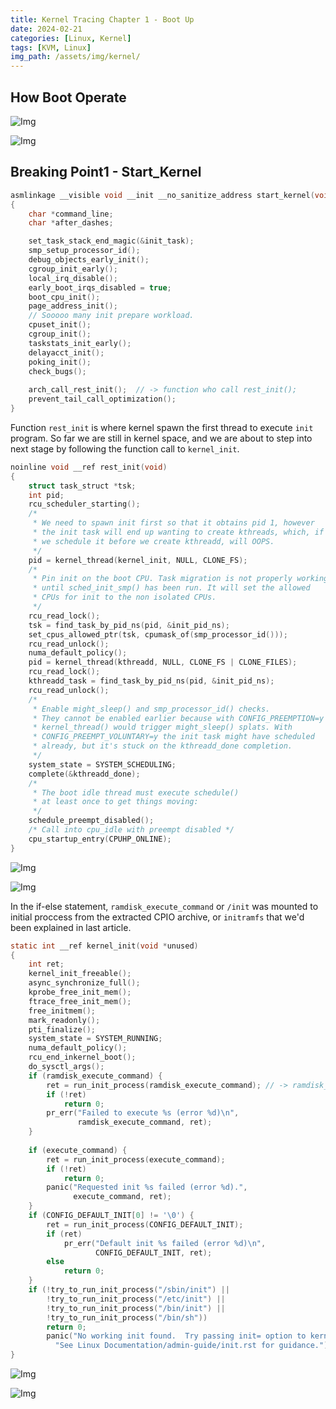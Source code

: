 ```yaml
---
title: Kernel Tracing Chapter 1 - Boot Up
date: 2024-02-21
categories: [Linux, Kernel]
tags: [KVM, Linux]
img_path: /assets/img/kernel/
---
```


## How Boot Operate

![Img](bootlinux1.png)

![Img](linuxboot.png)

## Breaking Point1 - Start_Kernel

```C
asmlinkage __visible void __init __no_sanitize_address start_kernel(void)
{
	char *command_line;
	char *after_dashes;

	set_task_stack_end_magic(&init_task);
	smp_setup_processor_id();
	debug_objects_early_init();
	cgroup_init_early();
	local_irq_disable();
	early_boot_irqs_disabled = true;
	boot_cpu_init();
	page_address_init();
	// Sooooo many init prepare workload.
	cpuset_init();
	cgroup_init();
	taskstats_init_early();
	delayacct_init();
	poking_init();
	check_bugs();
	
	arch_call_rest_init();  // -> function who call rest_init();
	prevent_tail_call_optimization();
}
```

Function `rest_init` is where kernel spawn the first thread to execute `init` program. So far we are still in kernel space, and we are about to step into next stage by following the function call to `kernel_init`.

```C
noinline void __ref rest_init(void)
{
	struct task_struct *tsk;
	int pid;
	rcu_scheduler_starting();
	/*
	 * We need to spawn init first so that it obtains pid 1, however
	 * the init task will end up wanting to create kthreads, which, if
	 * we schedule it before we create kthreadd, will OOPS.
	 */
	pid = kernel_thread(kernel_init, NULL, CLONE_FS);
	/*
	 * Pin init on the boot CPU. Task migration is not properly working
	 * until sched_init_smp() has been run. It will set the allowed
	 * CPUs for init to the non isolated CPUs.
	 */
	rcu_read_lock();
	tsk = find_task_by_pid_ns(pid, &init_pid_ns);
	set_cpus_allowed_ptr(tsk, cpumask_of(smp_processor_id()));
	rcu_read_unlock();
	numa_default_policy();
	pid = kernel_thread(kthreadd, NULL, CLONE_FS | CLONE_FILES);
	rcu_read_lock();
	kthreadd_task = find_task_by_pid_ns(pid, &init_pid_ns);
	rcu_read_unlock();
	/*
	 * Enable might_sleep() and smp_processor_id() checks.
	 * They cannot be enabled earlier because with CONFIG_PREEMPTION=y
	 * kernel_thread() would trigger might_sleep() splats. With
	 * CONFIG_PREEMPT_VOLUNTARY=y the init task might have scheduled
	 * already, but it's stuck on the kthreadd_done completion.
	 */
	system_state = SYSTEM_SCHEDULING;
	complete(&kthreadd_done);
	/*
	 * The boot idle thread must execute schedule()
	 * at least once to get things moving:
	 */
	schedule_preempt_disabled();
	/* Call into cpu_idle with preempt disabled */
	cpu_startup_entry(CPUHP_ONLINE);
}
```
![Img](rest_init_pid1.png)

![Img](rest_init_pid1.png)


In the if-else statement, `ramdisk_execute_command` or `/init` was mounted to initial proccess from the extracted CPIO archive, or `initramfs` that we'd been explained in last article.

```C
static int __ref kernel_init(void *unused)
{
	int ret;
	kernel_init_freeable();
	async_synchronize_full();
	kprobe_free_init_mem();
	ftrace_free_init_mem();
	free_initmem();
	mark_readonly();
	pti_finalize();
	system_state = SYSTEM_RUNNING;
	numa_default_policy();
	rcu_end_inkernel_boot();
	do_sysctl_args();
	if (ramdisk_execute_command) {
		ret = run_init_process(ramdisk_execute_command); // -> ramdisk_execute_command = '/init'
		if (!ret)
			return 0;
		pr_err("Failed to execute %s (error %d)\n",
		       ramdisk_execute_command, ret);
	}
	
	if (execute_command) {
		ret = run_init_process(execute_command);
		if (!ret)
			return 0;
		panic("Requested init %s failed (error %d).",
		      execute_command, ret);
	}
	if (CONFIG_DEFAULT_INIT[0] != '\0') {
		ret = run_init_process(CONFIG_DEFAULT_INIT);
		if (ret)
			pr_err("Default init %s failed (error %d)\n",
			       CONFIG_DEFAULT_INIT, ret);
		else
			return 0;
	}
	if (!try_to_run_init_process("/sbin/init") ||
	    !try_to_run_init_process("/etc/init") ||
	    !try_to_run_init_process("/bin/init") ||
	    !try_to_run_init_process("/bin/sh"))
		return 0;
		panic("No working init found.  Try passing init= option to kernel. "
	      "See Linux Documentation/admin-guide/init.rst for guidance.");
}
```

![Img](kernel_init_entry.png)

![Img](booting_screen.png)